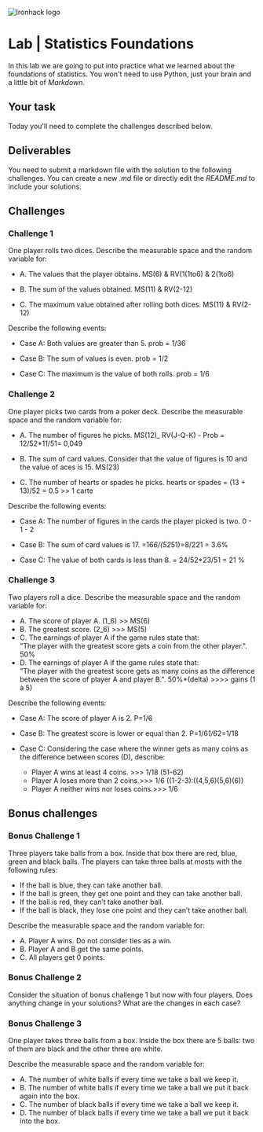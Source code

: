 ![Ironhack logo](https://i.imgur.com/1QgrNNw.png)

# Lab | Statistics Foundations
In this lab we are going to put into practice what we learned about the foundations of statistics. You won't need to use Python, just your brain and a little bit of *Markdown*. 

## Your task
Today you'll need to complete the challenges described below.

## Deliverables
You need to submit a markdown file with the solution to the following challenges. You can create a new *.md* file or directly edit the *README.md* to include your solutions.

## Challenges
### Challenge 1
One player rolls two dices. Describe the measurable space and the random variable for:
* A. The values that the player obtains.
  MS(6) & RV(1(1to6) & 2(1to6)
  
* B. The sum of the values obtained.
  MS(11) & RV(2-12)
  
* C. The maximum value obtained after rolling both dices.
  MS(11) & RV(2-12)
  
Describe the following events:
* Case A: Both values are greater than 5.
 prob = 1/36
 
* Case B: The sum of values is even.
 prob = 1/2 
 
* Case C: The maximum is the value of both rolls.
  prob = 1/6

### Challenge 2
One player picks two cards from a poker deck. Describe the measurable space and the random variable for:
* A. The number of figures he picks.
      MS(12)_ RV(J-Q-K) - Prob = 12/52*11/51= 0,049
      
* B. The sum of card values. Consider that the value of figures is 10 and the value of aces is 15.
     MS(23)
     
* C. The number of hearts or spades he picks.
     hearts or spades = (13 + 13)/52 = 0.5 >> 1 carte
     
Describe the following events:
* Case A: The number of figures in the cards the player picked is two.
          0 - 1 - 2

* Case B: The sum of card values is 17.
  =16*6/(52*51)=8/221 = 3.6%    

* Case C: The value of both cards is less than 8.
 = 24/52*23/51 = 21 %


### Challenge 3
Two players roll a dice. Describe the measurable space and the random variable for:
* A. The score of player A.
     (1_6) >> MS(6) 
* B. The greatest score.
     (2_6) >>> MS(5)
* C. The earnings of player A if the game rules state that:  
"The player with the greatest score gets a coin from the other player.".
    50%
* D. The earnings of player A if the game rules state that:  
"The player with the greatest score gets as many coins as the difference between the score of player A and player B.". 
   50%*(delta) >>>> gains (1 à 5) 

Describe the following events:
* Case A: The score of player A is 2.
         P=1/6
* Case B: The greatest score is lower or equal than 2.
         P=1/6*1/6*2=1/18
         
* Case C: Considering the case where the winner gets as many coins as the difference between scores (D), describe: 
  * Player A wins at least 4 coins. >>> 1/18 (51-62)
  * Player A loses more than 2 coins.>>> 1/6 ((1-2-3):((4,5,6)(5,6)(6)) 
  * Player A neither wins nor loses coins.>>> 1/6 

## Bonus challenges
### Bonus Challenge 1
Three players take balls from a box. Inside that box there are red, blue, green and black balls. The players can take three balls at mosts with the following rules:

* If the ball is blue, they can take another ball.
* If the ball is green, they get one point and they can take another ball.
* If the ball is red, they can’t take another ball.
* If the ball is black, they lose one point and they can’t take another ball.

Describe the measurable space and the random variable for:
* A. Player A wins. Do not consider ties as a win.
* B. Player A and B get the same points.
* C. All players get 0 points.

### Bonus Challenge 2
Consider the situation of bonus challenge 1 but now with four players. Does anything change in your solutions? What are the changes in each case?

### Bonus Challenge 3
One player takes three balls from a box. Inside the box there are 5 balls: two of them are black and the other three are white. 

Describe the measurable space and the random variable for:
* A. The number of white balls if every time we take a ball we keep it.
* B. The number of white balls if every time we take a ball we put it back again into the box.
* C. The number of black balls if every time we take a ball we keep it.
* D. The number of black balls if every time we take a ball we put it back into the box.
